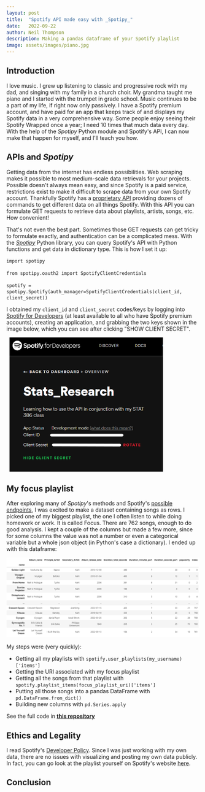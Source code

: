 ```yaml
---
layout: post
title:  "Spotify API made easy with _Spotipy_"
date:   2022-09-22
author: Neil Thompson
description: Making a pandas dataframe of your Spotify playlist
image: assets/images/piano.jpg
---
```


## Introduction
I love music. I grew up listening to classic and progressive rock with my dad, and singing with my family in a church choir. My grandma taught me piano and I started with the trumpet in grade school.
Music continues to be a part of my life, if right now only passively. I have a Spotify premium account, and have paid for an app that keeps track of and displays my Spotify data in a very comprehensive way.
Some people enjoy seeing their Spotify Wrapped once a year; I need 10 times that much data every day. With the help of the _Spotipy_ Python module and Spotify's API, I can now make that happen for myself, 
and I'll teach you how.

## APIs and _Spotipy_
Getting data from the internet has endless possibilities. Web scraping makes it possible to most medium-scale data retrievals for your projects.
Possible doesn't always mean easy, and since Spotify is a paid service, restrictions exist to make it difficult to scrape data from your own Spotify account.
Thankfully Spotify has a [proprietary API](https://developer.spotify.com/documentation/web-api/) providing dozens of commands to get different data on all things Spotify.
With this API you can formulate GET requests to retrieve data about playlists, artists, songs, etc. How convenient!

That's not even the best part. Sometimes those GET requests can get tricky to formulate exactly, and authentication can be a complicated mess. 
With the [_Spotipy_](https://spotipy.readthedocs.io/en/master/) Python library, you can query Spotify's API with Python functions and get data in dictionary type. 
This is how I set it up: 

```
import spotipy

from spotipy.oauth2 import SpotifyClientCredentials

spotify = spotipy.Spotify(auth_manager=SpotifyClientCredentials(client_id, client_secret))
```
I obtained my `client_id` and `client_secret` codes/keys by logging into [Spotify for Developers](https://developer.spotify.com/dashboard/applications) (at least available to all who have Spotify premium accounts), creating an application, and grabbing the two keys shown in the image below, which you can see after clicking "SHOW CLIENT SECRET".

<img src="https://www.mathworks.com/help/examples/optim/win64/tutdemo_01.png" alt=""/>
<img src="https://user-images.githubusercontent.com/35595513/181067884-51cf3ea9-85f2-415f-aee7-4053a675b061.jpg" alt="" style="width:400px;"/>
<img src="../assets/images/Spotify%20App.png" alt="" style="width:400px;"/>

## My focus playlist

After exploring many of _Spotipy_'s methods and Spotify's [possible endpoints](https://developer.spotify.com/documentation/web-api/reference/#/), I was excited to make a dataset containing songs as rows. I picked one of my biggest playlist, the one I often listen to while doing homework or work. It is called Focus. There are 762 songs, enough to do good analysis. I kept a couple of the columns but made a few more, since for some columns the value was not a number or even a categorical variable but a whole json object (in Python's case a dictionary). I ended up with this dataframe:

<img src="../assets/images/playlist_df_img.png" alt="" style="width:600px;"/>

My steps were (very quickly):
- Getting all my playlists with `spotify.user_playlists(my_username)['items']`
- Getting the URI associated with my focus playlist
- Getting all the songs from that playlist with `spotify.playlist_items(focus_playlist_uri)['items']`
- Putting all those songs into a pandas DataFrame with `pd.DataFrame.from_dict()`
- Building new columns with `pd.Series.apply`

See the full code in [**this repository**](https://github.com/neil826t/Spotify_API_stats386)

## Ethics and Legality

I read Spotify's [Developer Policy](https://developer.spotify.com/policy/). Since I was just working with my own data, there are no issues with visualizing and posting my own data publicly. In fact, you can go look at the playlist yourself on Spotify's website [here](https://open.spotify.com/playlist/45JTnzWMn7TW1VJW69Wl6T).

## Conclusion


